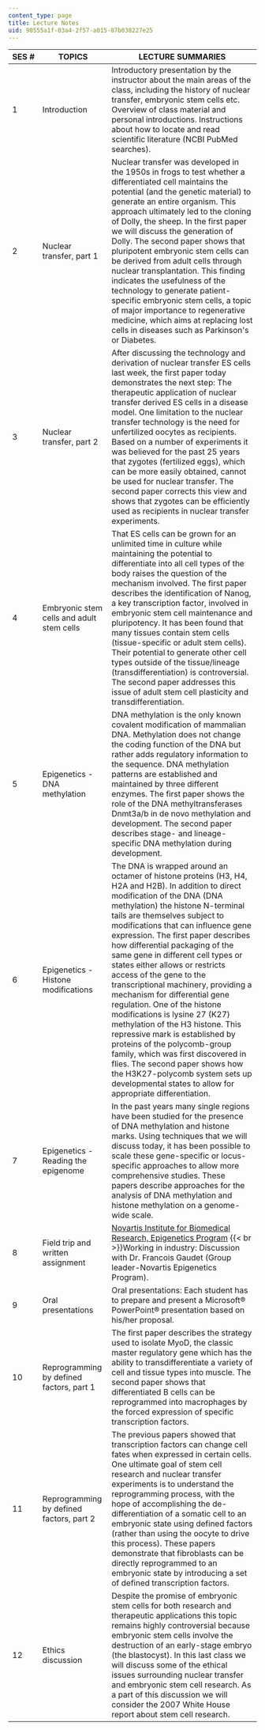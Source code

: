 ```yaml
---
content_type: page
title: Lecture Notes
uid: 90555a1f-03a4-2f57-a015-87b038227e25
---
```


| SES # | TOPICS | LECTURE SUMMARIES |
| --- | --- | --- |
| 1 | Introduction | Introductory presentation by the instructor about the main areas of the class, including the history of nuclear transfer, embryonic stem cells etc. Overview of class material and personal introductions. Instructions about how to locate and read scientific literature (NCBI PubMed searches). |
| 2 | Nuclear transfer, part 1 | Nuclear transfer was developed in the 1950s in frogs to test whether a differentiated cell maintains the potential (and the genetic material) to generate an entire organism. This approach ultimately led to the cloning of Dolly, the sheep. In the first paper we will discuss the generation of Dolly. The second paper shows that pluripotent embryonic stem cells can be derived from adult cells through nuclear transplantation. This finding indicates the usefulness of the technology to generate patient-specific embryonic stem cells, a topic of major importance to regenerative medicine, which aims at replacing lost cells in diseases such as Parkinson's or Diabetes. |
| 3 | Nuclear transfer, part 2 | After discussing the technology and derivation of nuclear transfer ES cells last week, the first paper today demonstrates the next step: The therapeutic application of nuclear transfer derived ES cells in a disease model. One limitation to the nuclear transfer technology is the need for unfertilized oocytes as recipients. Based on a number of experiments it was believed for the past 25 years that zygotes (fertilized eggs), which can be more easily obtained, cannot be used for nuclear transfer. The second paper corrects this view and shows that zygotes can be efficiently used as recipients in nuclear transfer experiments. |
| 4 | Embryonic stem cells and adult stem cells | That ES cells can be grown for an unlimited time in culture while maintaining the potential to differentiate into all cell types of the body raises the question of the mechanism involved. The first paper describes the identification of Nanog, a key transcription factor, involved in embryonic stem cell maintenance and pluripotency. It has been found that many tissues contain stem cells (tissue-specific or adult stem cells). Their potential to generate other cell types outside of the tissue/lineage (transdifferentiation) is controversial. The second paper addresses this issue of adult stem cell plasticity and transdifferentiation. |
| 5 | Epigenetics - DNA methylation | DNA methylation is the only known covalent modification of mammalian DNA. Methylation does not change the coding function of the DNA but rather adds regulatory information to the sequence. DNA methylation patterns are established and maintained by three different enzymes. The first paper shows the role of the DNA methyltransferases Dnmt3a/b in de novo methylation and development. The second paper describes stage- and lineage-specific DNA methylation during development. |
| 6 | Epigenetics - Histone modifications | The DNA is wrapped around an octamer of histone proteins (H3, H4, H2A and H2B). In addition to direct modification of the DNA (DNA methylation) the histone N-terminal tails are themselves subject to modifications that can influence gene expression. The first paper describes how differential packaging of the same gene in different cell types or states either allows or restricts access of the gene to the transcriptional machinery, providing a mechanism for differential gene regulation. One of the histone modifications is lysine 27 (K27) methylation of the H3 histone. This repressive mark is established by proteins of the polycomb-group family, which was first discovered in flies. The second paper shows how the H3K27-polycomb system sets up developmental states to allow for appropriate differentiation. |
| 7 | Epigenetics - Reading the epigenome | In the past years many single regions have been studied for the presence of DNA methylation and histone marks. Using techniques that we will discuss today, it has been possible to scale these gene-specific or locus-specific approaches to allow more comprehensive studies. These papers describe approaches for the analysis of DNA methylation and histone methylation on a genome-wide scale. |
| 8 | Field trip and written assignment | [Novartis Institute for Biomedical Research, Epigenetics Program](http://www.novartis.com/)  {{< br >}}Working in industry: Discussion with Dr. Francois Gaudet (Group leader-Novartis Epigenetics Program). |
| 9 | Oral presentations | Oral presentations: Each student has to prepare and present a Microsoft® PowerPoint® presentation based on his/her proposal. |
| 10 | Reprogramming by defined factors, part 1 | The first paper describes the strategy used to isolate MyoD, the classic master regulatory gene which has the ability to transdifferentiate a variety of cell and tissue types into muscle. The second paper shows that differentiated B cells can be reprogrammed into macrophages by the forced expression of specific transcription factors. |
| 11 | Reprogramming by defined factors, part 2 | The previous papers showed that transcription factors can change cell fates when expressed in certain cells. One ultimate goal of stem cell research and nuclear transfer experiments is to understand the reprogramming process, with the hope of accomplishing the de-differentiation of a somatic cell to an embryonic state using defined factors (rather than using the oocyte to drive this process). These papers demonstrate that fibroblasts can be directly reprogrammed to an embryonic state by introducing a set of defined transcription factors. |
| 12 | Ethics discussion | Despite the promise of embryonic stem cells for both research and therapeutic applications this topic remains highly controversial because embryonic stem cells involve the destruction of an early-stage embryo (the blastocyst). In this last class we will discuss some of the ethical issues surrounding nuclear transfer and embryonic stem cell research. As a part of this discussion we will consider the 2007 White House report about stem cell research.
